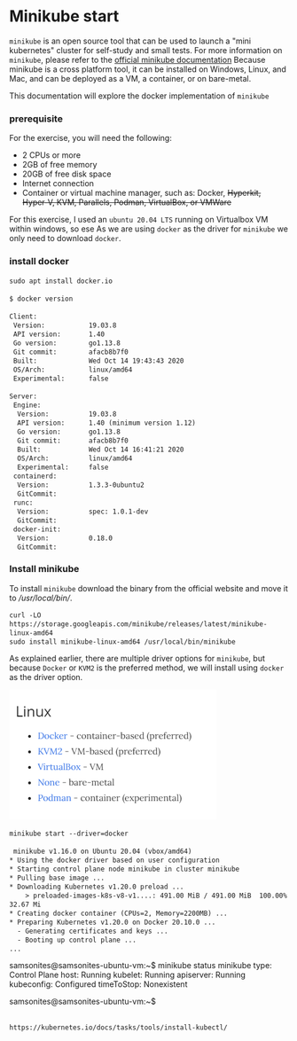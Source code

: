 # Minikube start

`minikube` is an open source tool that can be used to launch a "mini kubernetes" cluster for self-study and small tests.
For more information on `minikube`, please refer to the [official minikube documentation](https://minikube.sigs.k8s.io/docs/)
Because minikube is a cross platform tool, it can be installed on Windows, Linux, and Mac, and can be deployed as a VM,
a container, or on bare-metal.

This documentation will explore the docker implementation of `minikube`

### prerequisite
For the exercise, you will need the following:
- 2 CPUs or more
- 2GB of free memory
- 20GB of free disk space
- Internet connection
- Container or virtual machine manager, such as: Docker, ~~Hyperkit, Hyper-V, KVM, Parallels, Podman, VirtualBox, or VMWare~~

For this exercise, I used an `ubuntu 20.04 LTS` running on Virtualbox VM within windows, so ese
As we are using `docker` as the driver for `minikube` we only need to download `docker`.

### install docker

```shell
sudo apt install docker.io

$ docker version

Client:
 Version:           19.03.8
 API version:       1.40
 Go version:        go1.13.8
 Git commit:        afacb8b7f0
 Built:             Wed Oct 14 19:43:43 2020
 OS/Arch:           linux/amd64
 Experimental:      false

Server:
 Engine:
  Version:          19.03.8
  API version:      1.40 (minimum version 1.12)
  Go version:       go1.13.8
  Git commit:       afacb8b7f0
  Built:            Wed Oct 14 16:41:21 2020
  OS/Arch:          linux/amd64
  Experimental:     false
 containerd:
  Version:          1.3.3-0ubuntu2
  GitCommit:
 runc:
  Version:          spec: 1.0.1-dev
  GitCommit:
 docker-init:
  Version:          0.18.0
  GitCommit:

```


### Install minikube

To install `minikube` download the binary from the official website and move it to
*/usr/local/bin/*.

```shell
curl -LO https://storage.googleapis.com/minikube/releases/latest/minikube-linux-amd64
sudo install minikube-linux-amd64 /usr/local/bin/minikube
```
As explained earlier, there are multiple driver options for `minikube`, but because `Docker` or
`KVM2` is the preferred method, we will install using `docker` as the driver option.

![img.png](../minikube_on_linux.png)

```shell
minikube start --driver=docker

 minikube v1.16.0 on Ubuntu 20.04 (vbox/amd64)
* Using the docker driver based on user configuration
* Starting control plane node minikube in cluster minikube
* Pulling base image ...
* Downloading Kubernetes v1.20.0 preload ...
    > preloaded-images-k8s-v8-v1....: 491.00 MiB / 491.00 MiB  100.00% 32.67 Mi
* Creating docker container (CPUs=2, Memory=2200MB) ...
* Preparing Kubernetes v1.20.0 on Docker 20.10.0 ...
  - Generating certificates and keys ...
  - Booting up control plane ...
...

```

samsonites@samsonites-ubuntu-vm:~$ minikube status
minikube
type: Control Plane
host: Running
kubelet: Running
apiserver: Running
kubeconfig: Configured
timeToStop: Nonexistent

samsonites@samsonites-ubuntu-vm:~$

```

https://kubernetes.io/docs/tasks/tools/install-kubectl/
